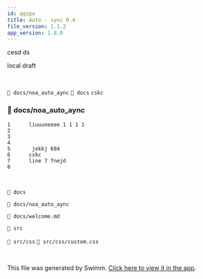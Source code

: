 ```yaml
---
id: qqzpo
title: Auto - sync 0.4
file_version: 1.1.2
app_version: 1.8.0
---
```


cesd ds

local draft

<br/>

`📄 docs/noa_auto_aync` `📄 docs` `cskc`<swm-token data-swm-token=":docs/noa_auto_aync:6:0:0:`cskc`"/>
<!-- NOTE-swimm-snippet: the lines below link your snippet to Swimm -->
### 📄 docs/noa_auto_aync
```
1      liuuuneeee 1 1 1 1
2      
3      
4      
5       jekkj 684
6      cskc
7      line 7 fnejd
8      
```

<br/>

`📄 docs`

`📄 docs/noa_auto_aync`

`📄 docs/welcome.md`

`📄 src`

`📄 src/css` `📄 src/css/custom.css`

<br/>

This file was generated by Swimm. [Click here to view it in the app](http://localhost:5000/repos/Z2l0aHViJTNBJTNBTm9hUmVwbyUzQSUzQU5vYW96ZXI=/docs/qqzpo).
